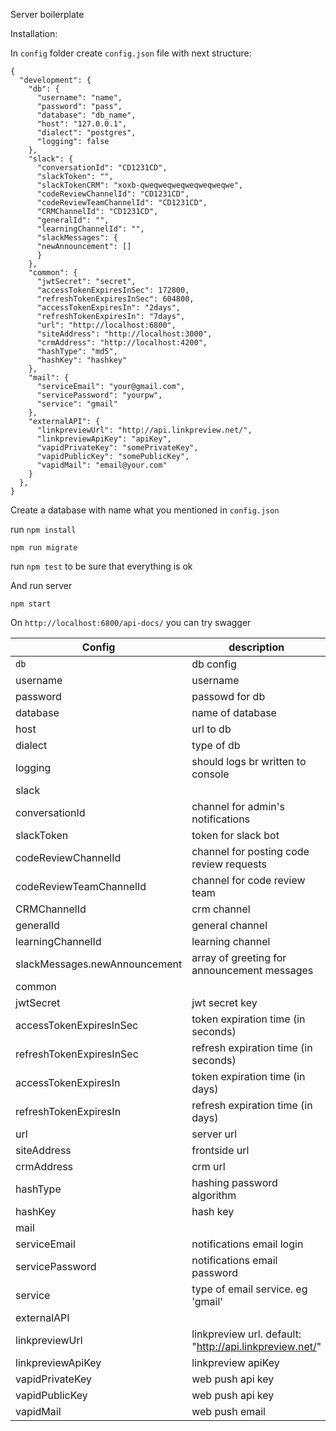 Server boilerplate

Installation:

In `config` folder create `config.json` file with next structure:

```
{
  "development": {
    "db": {
      "username": "name",
      "password": "pass",
      "database": "db_name",
      "host": "127.0.0.1",
      "dialect": "postgres",
      "logging": false
    },
    "slack": {
      "conversationId": "CD1231CD",
      "slackToken": "",
      "slackTokenCRM": "xoxb-qweqweqweqweqweqweqwe",
      "codeReviewChannelId": "CD1231CD",
      "codeReviewTeamChannelId": "CD1231CD",
      "CRMChannelId": "CD1231CD",
      "generalId": "",
      "learningChannelId": "",
      "slackMessages": {
      "newAnnouncement": []
      }
    },
    "common": {
      "jwtSecret": "secret",
      "accessTokenExpiresInSec": 172800,
      "refreshTokenExpiresInSec": 604800,
      "accessTokenExpiresIn": "2days",
      "refreshTokenExpiresIn": "7days",
      "url": "http://localhost:6800",
      "siteAddress": "http://localhost:3000",
      "crmAddress": "http://localhost:4200",
      "hashType": "md5",
      "hashKey": "hashkey"
    },
    "mail": {
      "serviceEmail": "your@gmail.com",
      "servicePassword": "yourpw",
      "service": "gmail"
    },
    "externalAPI": {
      "linkpreviewUrl": "http://api.linkpreview.net/",
      "linkpreviewApiKey": "apiKey",
      "vapidPrivateKey": "somePrivateKey",
      "vapidPublicKey": "somePublicKey",
      "vapidMail": "email@your.com"
    }
  },
}
```

Create a database with name what you mentioned in `config.json`

run
`npm install`

`npm run migrate`

run `npm test` to be sure that everything is ok

And run server

`npm start`

On `http://localhost:6800/api-docs/` you can try swagger

| Config                        | description                                             |
| ----------------------------- | ------------------------------------------------------- |
| `db`                          | db config                                               |
| username                      | username                                                |
| password                      | passowd for db                                          |
| database                      | name of database                                        |
| host                          | url to db                                               |
| dialect                       | type of db                                              |
| logging                       | should logs br written to console                       |
| slack                         |                                                         |
| conversationId                | channel for admin's notifications                       |
| slackToken                    | token for slack bot                                     |
| codeReviewChannelId           | channel for posting code review requests                |
| codeReviewTeamChannelId       | channel for code review team                            |
| CRMChannelId                  | crm channel                                             |
| generalId                     | general channel                                         |
| learningChannelId             | learning channel                                        |
| slackMessages.newAnnouncement | array of greeting for announcement messages             |
| common                        |                                                         |
| jwtSecret                     | jwt secret key                                          |
| accessTokenExpiresInSec       | token expiration time (in seconds)                      |
| refreshTokenExpiresInSec      | refresh expiration time (in seconds)                    |
| accessTokenExpiresIn          | token expiration time (in days)                         |
| refreshTokenExpiresIn         | refresh expiration time (in days)                       |
| url                           | server url                                              |
| siteAddress                   | frontside url                                           |
| crmAddress                    | crm url                                                 |
| hashType                      | hashing password algorithm                              |
| hashKey                       | hash key                                                |
| mail                          |                                                         |
| serviceEmail                  | notifications email login                               |
| servicePassword               | notifications email password                            |
| service                       | type of email service. eg 'gmail'                       |
| externalAPI                   |                                                         |
| linkpreviewUrl                | linkpreview url. default: "http://api.linkpreview.net/" |
| linkpreviewApiKey             | linkpreview apiKey                                      |
| vapidPrivateKey               | web push api key                                        |
| vapidPublicKey                | web push api key                                        |
| vapidMail                     | web push email                                          |
